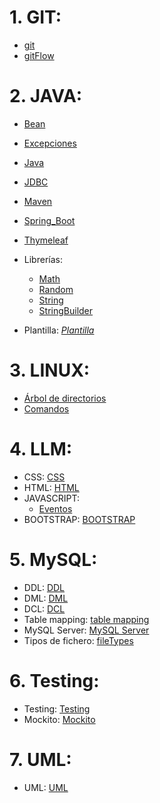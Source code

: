# 1. GIT:
- [git](./GIT/git.md)
- [gitFlow](./GIT/gitFlow.md)

# 2. JAVA:
- [Bean](./JAVA/Bean.md)
- [Excepciones](./JAVA/Excepciones.md)
- [Java](./JAVA/Java.md)
- [JDBC](./JAVA/JDBC.md)
- [Maven](./JAVA/Maven.md)
- [Spring_Boot](./JAVA/Spring_Boot.md)
- [Thymeleaf](./JAVA/Thymeleaf.md)
- Librerías:
  - [Math](./JAVA/Math.md)
  - [Random](./JAVA/Random.md)
  - [String](./JAVA/String.md)
  - [StringBuilder](./JAVA/StringBuilder.md)

- Plantilla: *[Plantilla](./JAVA/plantilla)*

# 3. LINUX:
- [Árbol de directorios](./LINUX/arbol_directorios.jpg)
- [Comandos](./LINUX/Comandos_linux.md)

# 4. LLM:
- CSS: [CSS](./LLM/CSS/css.md)
- HTML: [HTML](./LLM/HTML/html.md)
- JAVASCRIPT: 
    - [Eventos](./LLM/JS/Eventos.md)
- BOOTSTRAP: [BOOTSTRAP](./LLM/BOOTSTRAP/bootstrap.md)

# 5. MySQL:
- DDL: [DDL](./MySQL/DDL.md)
- DML: [DML](./MySQL/DML.md)
- DCL: [DCL](./MySQL/DCL.md)
- Table mapping: [table mapping](./MySQL/table_mapping/table_mapping.md)
- MySQL Server: [MySQL Server](./MySQL/MySQL_server.md)
- Tipos de fichero: [fileTypes](./MySQL/fileTypes.pdf)

# 6. Testing:
- Testing: [Testing](./TESTING/test.md)
- Mockito: [Mockito](./TESTING/mockito.md)

# 7. UML:
- UML: [UML](./UML/uml.md)